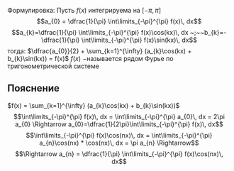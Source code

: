 Формулировка:
Пусть $f(x)$ интегрируема на $[-\pi,\pi]$
$$a_{0} = \dfrac{1}{\pi} \int\limits_{-\pi}^{\pi}  f(x)\, dx$$
$$a_{k}=\dfrac{1}{\pi} \int\limits_{-\pi}^{\pi}  f(x)\cos(kx)\, dx ~;~~b_{k}=-\dfrac{1}{\pi} \int\limits_{-\pi}^{\pi}  f(x)\sin(kx)\, dx$$
тогда: $\dfrac{a_{0}}{2} + \sum_{k=1}^{\infty} (a_{k}\cos(kx) + b_{k}\sin(kx)) = f(x)$
$f(x)~-$называется рядом Фурье по тригонометрической системе 
## Пояснение
$f(x) = \sum_{k=1}^{\infty} (a_{k}\cos(kx) + b_{k}\sin(kx))$
$$\int\limits_{-\pi}^{\pi}  f(x)\, dx  = \int\limits_{-\pi}^{\pi}  a_{0}\, dx = 2\pi a_{0} \Rightarrow a_{0}=\dfrac{1}{2\pi}\int\limits_{-\pi}^{\pi}  f(x)\, dx$$
$$\int\limits_{-\pi}^{\pi}  f(x)\cos(nx)\, dx = \int\limits_{-\pi}^{\pi}  a_{n}\cos(nx) * \cos(nx)\, dx = \pi a_{n} \Rightarrow$$
$$\Rightarrow a_{n} = \dfrac{1}{\pi} \int\limits_{-\pi}^{\pi}  f(x)\cos(nx)\, dx$$

